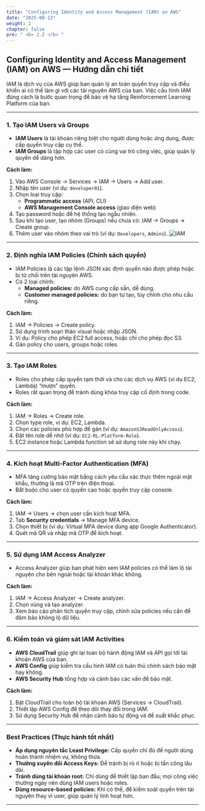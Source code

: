 ```yaml
---
title: "Configuring Identity and Access Management (IAM) on AWS"
date: "2025-08-13"
weight: 2
chapter: false
pre: " <b> 2.2 </b> "
---
```


## Configuring Identity and Access Management (IAM) on AWS — Hướng dẫn chi tiết

IAM là dịch vụ của AWS giúp bạn quản lý an toàn quyền truy cập và điều khiển ai có thể làm gì với các tài nguyên AWS của bạn. Việc cấu hình IAM đúng cách là bước quan trọng để bảo vệ hạ tầng Reinforcement Learning Platform của bạn.

---

### 1. Tạo IAM Users và Groups

- **IAM Users** là tài khoản riêng biệt cho người dùng hoặc ứng dụng, được cấp quyền truy cập cụ thể.
- **IAM Groups** là tập hợp các user có cùng vai trò công việc, giúp quản lý quyền dễ dàng hơn.

**Cách làm:**

1. Vào AWS Console → Services → IAM → Users → Add user.
2. Nhập tên user (ví dụ: `developer01`).
3. Chọn loại truy cập:
   - **Programmatic access** (API, CLI)
   - **AWS Management Console access** (giao diện web)
4. Tạo password hoặc để hệ thống tạo ngẫu nhiên.
5. Sau khi tạo user, tạo nhóm (Groups) nếu chưa có: IAM → Groups → Create group.
6. Thêm user vào nhóm theo vai trò (ví dụ: `Developers`, `Admins`).
![IAM](images/5.png)
---

### 2. Định nghĩa IAM Policies (Chính sách quyền)

- IAM Policies là các tập lệnh JSON xác định quyền nào được phép hoặc bị từ chối trên tài nguyên AWS.
- Có 2 loại chính:
  - **Managed policies:** do AWS cung cấp sẵn, dễ dùng.
  - **Customer managed policies:** do bạn tự tạo, tùy chỉnh cho nhu cầu riêng.

**Cách làm:**

1. IAM → Policies → Create policy.
2. Sử dụng trình soạn thảo visual hoặc nhập JSON.
3. Ví dụ: Policy cho phép EC2 full access, hoặc chỉ cho phép đọc S3.
4. Gán policy cho users, groups hoặc roles.

---

### 3. Tạo IAM Roles

- Roles cho phép cấp quyền tạm thời và cho các dịch vụ AWS (ví dụ EC2, Lambda) “mượn” quyền.
- Roles rất quan trọng để tránh dùng khóa truy cập cố định trong code.

**Cách làm:**

1. IAM → Roles → Create role.
2. Chọn type role, ví dụ: EC2, Lambda.
3. Chọn các policies phù hợp để gán (ví dụ: `AmazonS3ReadOnlyAccess`).
4. Đặt tên role dễ nhớ (ví dụ: `EC2-RL-Platform-Role`).
5. EC2 instance hoặc Lambda function sẽ sử dụng role này khi chạy.

---

### 4. Kích hoạt Multi-Factor Authentication (MFA)

- MFA tăng cường bảo mật bằng cách yêu cầu xác thực thêm ngoài mật khẩu, thường là mã OTP trên điện thoại.
- Bắt buộc cho user có quyền cao hoặc quyền truy cập console.

**Cách làm:**

1. IAM → Users → chọn user cần kích hoạt MFA.
2. Tab **Security credentials** → Manage MFA device.
3. Chọn thiết bị (ví dụ: Virtual MFA device dùng app Google Authenticator).
4. Quét mã QR và nhập mã OTP để kích hoạt.

---

### 5. Sử dụng IAM Access Analyzer

- Access Analyzer giúp bạn phát hiện xem IAM policies có thể làm lộ tài nguyên cho bên ngoài hoặc tài khoản khác không.

**Cách làm:**

1. IAM → Access Analyzer → Create analyzer.
2. Chọn vùng và tạo analyzer.
3. Xem báo cáo phân tích quyền truy cập, chỉnh sửa policies nếu cần để đảm bảo không lộ dữ liệu.

---

### 6. Kiểm toán và giám sát IAM Activities

- **AWS CloudTrail** giúp ghi lại toàn bộ hành động IAM và API gọi tới tài khoản AWS của bạn.
- **AWS Config** giúp kiểm tra cấu hình IAM có tuân thủ chính sách bảo mật hay không.
- **AWS Security Hub** tổng hợp và cảnh báo các vấn đề bảo mật.

**Cách làm:**

1. Bật CloudTrail cho toàn bộ tài khoản AWS (Services → CloudTrail).
2. Thiết lập AWS Config để theo dõi thay đổi trong IAM.
3. Sử dụng Security Hub để nhận cảnh báo tự động và đề xuất khắc phục.

---

### Best Practices (Thực hành tốt nhất)

- **Áp dụng nguyên tắc Least Privilege:** Cấp quyền chỉ đủ để người dùng hoàn thành nhiệm vụ, không thừa.
- **Thường xuyên đổi Access Keys:** Để tránh bị rò rỉ hoặc bị tấn công lâu dài.
- **Tránh dùng tài khoản root:** Chỉ dùng để thiết lập ban đầu; mọi công việc thường ngày nên dùng IAM users hoặc roles.
- **Dùng resource-based policies:** Khi có thể, để kiểm soát quyền trên tài nguyên thay vì user, giúp quản lý linh hoạt hơn.

---

